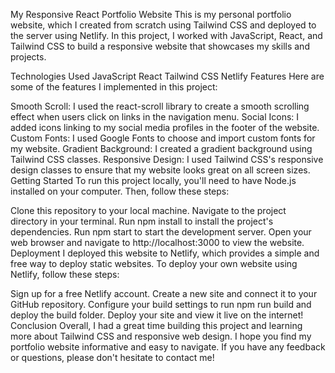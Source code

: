 My Responsive React Portfolio Website
This is my personal portfolio website, which I created from scratch using Tailwind CSS and deployed to the server using Netlify. In this project, I worked with JavaScript, React, and Tailwind CSS to build a responsive website that showcases my skills and projects.

Technologies Used
JavaScript
React
Tailwind CSS
Netlify
Features
Here are some of the features I implemented in this project:

Smooth Scroll: I used the react-scroll library to create a smooth scrolling effect when users click on links in the navigation menu.
Social Icons: I added icons linking to my social media profiles in the footer of the website.
Custom Fonts: I used Google Fonts to choose and import custom fonts for my website.
Gradient Background: I created a gradient background using Tailwind CSS classes.
Responsive Design: I used Tailwind CSS's responsive design classes to ensure that my website looks great on all screen sizes.
Getting Started
To run this project locally, you'll need to have Node.js installed on your computer. Then, follow these steps:

Clone this repository to your local machine.
Navigate to the project directory in your terminal.
Run npm install to install the project's dependencies.
Run npm start to start the development server.
Open your web browser and navigate to http://localhost:3000 to view the website.
Deployment
I deployed this website to Netlify, which provides a simple and free way to deploy static websites. To deploy your own website using Netlify, follow these steps:

Sign up for a free Netlify account.
Create a new site and connect it to your GitHub repository.
Configure your build settings to run npm run build and deploy the build folder.
Deploy your site and view it live on the internet!
Conclusion
Overall, I had a great time building this project and learning more about Tailwind CSS and responsive web design. I hope you find my portfolio website informative and easy to navigate. If you have any feedback or questions, please don't hesitate to contact me!